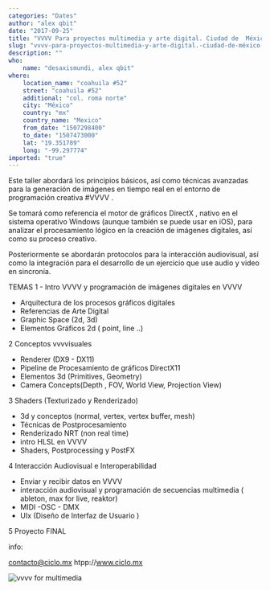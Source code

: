 ```yaml
---
categories: "Dates"
author: "alex qbit"
date: "2017-09-25"
title: "VVVV Para proyectos multimedia y arte digital. Ciudad de  México , 6 - 8 Octubre"
slug: "vvvv-para-proyectos-multimedia-y-arte-digital.-ciudad-de-méxico-6-8-octubre"
description: ""
who: 
    name: "desaxismundi, alex qbit"
where: 
    location_name: "coahuila #52"
    street: "coahuila #52"
    additional: "col. roma norte"
    city: "México"
    country: "mx"
    country_name: "Mexico"
    from_date: "1507298400"
    to_date: "1507473000"
    lat: "19.351789"
    long: "-99.297774"
imported: "true"
---
```



Este taller abordará los principios básicos, así como técnicas avanzadas para la generación de imágenes en tiempo real en el entorno de programación creativa #VVVV .

Se tomará como referencia el motor de gráficos DirectX , nativo en el sistema operativo Windows (aunque también se puede usar en iOS), para analizar el procesamiento lógico en la creación de imágenes digitales, así como su proceso creativo.

Posteriormente se abordarán protocolos para la interacción audiovisual, así como la integración para el desarrollo de un ejercicio que use audio y video en sincronía.

TEMAS
1 - Intro VVVV y programación de imágenes digitales en VVVV
- Arquitectura de los procesos gráficos digitales
- Referencias de Arte Digital
- Graphic Space (2d, 3d)
- Elementos Gráficos 2d ( point, line ..)

2 Conceptos vvvvisuales
- Renderer (DX9 - DX11)
- Pipeline de Procesamiento de gráficos DirectX11
- Elementos 3d (Primitives, Geometry)
- Camera Concepts(Depth , FOV, World View, Projection View)


3 Shaders (Texturizado y Renderizado)
- 3d y conceptos (normal, vertex, vertex buffer, mesh)
- Técnicas de Postprocesamiento
- Renderizado NRT (non real time)
- intro HLSL en VVVV
- Shaders, Postprocessing y PostFX

4 Interacción Audiovisual e Interoperabilidad
- Enviar y recibir datos en VVVV
- interacción audiovisual y programación de secuencias multimedia ( ableton, max for live, reaktor)
- MIDI -OSC - DMX
- UIx (Diseño de Interfaz de Usuario )

5 Proyecto FINAL


info:

contacto@ciclo.mx
htpp://www.ciclo.mx

![vvvv for multimedia](taller_desax.png) 

